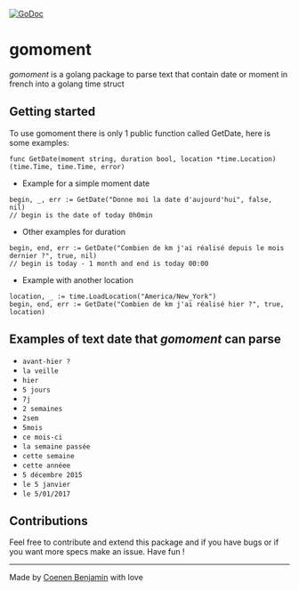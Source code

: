 [![GoDoc](https://godoc.org/github.com/bnjjj/gomoment?status.svg)](http://godoc.org/github.com/bnjjj/gomoment)

# gomoment

_gomoment_ is a golang package to parse text that contain date or moment in french into a golang time struct

## Getting started

To use gomoment there is only 1 public function called GetDate, here is some examples:

```golang
func GetDate(moment string, duration bool, location *time.Location) (time.Time, time.Time, error)
```

+ Example for a simple moment date

```golang
begin, _, err := GetDate("Donne moi la date d'aujourd'hui", false, nil)
// begin is the date of today 0h0min
```


+ Other examples for duration

```golang
begin, end, err := GetDate("Combien de km j'ai réalisé depuis le mois dernier ?", true, nil)
// begin is today - 1 month and end is today 00:00
```

+ Example with another location

```golang
location, _ := time.LoadLocation("America/New_York")
begin, end, err := GetDate("Combien de km j'ai réalisé hier ?", true, location)
```

## Examples of text date that *gomoment* can parse


+ `avant-hier ?`
+ `la veille`
+ `hier`
+ `5 jours`
+ `7j`
+ `2 semaines`
+ `2sem`
+ `5mois`
+ `ce mois-ci`
+ `la semaine passée `
+ `cette semaine`
+ `cette annéee`
+ `5 décembre 2015`
+ `le 5 janvier`
+ `le 5/01/2017`


## Contributions

Feel free to contribute and extend this package and if you have bugs or if you want more specs make an issue. Have fun !

-------------

Made by [Coenen Benjamin](https://twitter.com/BnJ25) with love
